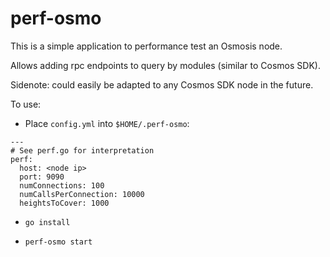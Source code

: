 # perf-osmo

This is a simple application to performance test an Osmosis node.

Allows adding rpc endpoints to query by modules (similar to Cosmos SDK).

Sidenote: could easily be adapted to any Cosmos SDK node in the future.

To use:

- Place `config.yml` into `$HOME/.perf-osmo`:
```
---
# See perf.go for interpretation
perf:
  host: <node ip>
  port: 9090
  numConnections: 100
  numCallsPerConnection: 10000
  heightsToCover: 1000

```

- `go install`

- `perf-osmo start`
